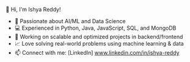  👋 Hi, I'm Ishya Reddy!
- 🚀 Passionate about AI/ML and Data Science
- 💻 Experienced in Python, Java, JavaScript, SQL, and MongoDB
- 🎯 Working on scalable and optimized projects in backend/frontend
- 📈 Love solving real-world problems using machine learning & data
- 📫 Connect with me: [LinkedIn] www.linkedin.com/in/ishya-reddy
